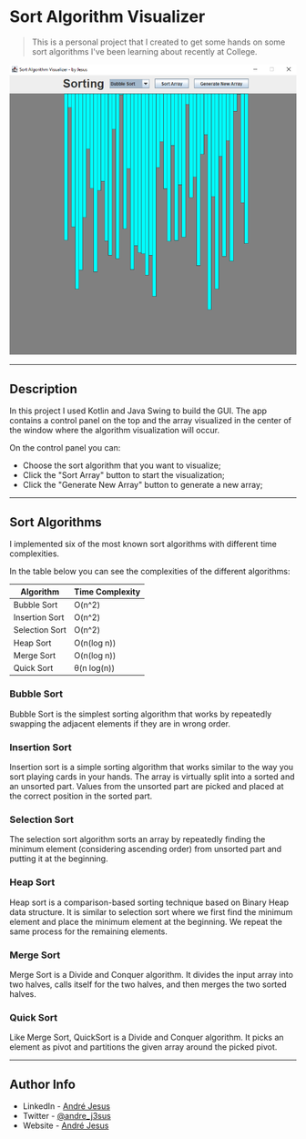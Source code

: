 # Sort Algorithm Visualizer

> This is a personal project that I created to get some hands on some sort algorithms I've been learning about recently
> at College.

![Main Image](docs/main_pic.png)

---

## Description

In this project I used Kotlin and Java Swing to build the GUI. The app contains a control panel on the top and the array
visualized in the center of the window where the algorithm visualization will occur.

On the control panel you can:

- Choose the sort algorithm that you want to visualize;
- Click the "Sort Array" button to start the visualization;
- Click the "Generate New Array" button to generate a new array;

---

## Sort Algorithms

I implemented six of the most known sort algorithms with different time complexities.

In the table below you can see the complexities of the different algorithms:

| Algorithm      | Time Complexity  |
| -------------- | -----------      |
| Bubble Sort    | O(n^2)           |
| Insertion Sort | O(n^2)           |
| Selection Sort | O(n^2)           |
| Heap Sort      | O(n(log n))      |
| Merge Sort     | O(n(log n))      |
| Quick Sort     | θ(n log(n))      |


### Bubble Sort

Bubble Sort is the simplest sorting algorithm that works by repeatedly swapping the adjacent elements if they are in
wrong order.

### Insertion Sort

Insertion sort is a simple sorting algorithm that works similar to the way you sort playing cards in your hands. The
array is virtually split into a sorted and an unsorted part. Values from the unsorted part are picked and placed at the
correct position in the sorted part.

### Selection Sort

The selection sort algorithm sorts an array by repeatedly finding the minimum element (considering ascending order)
from unsorted part and putting it at the beginning.

### Heap Sort

Heap sort is a comparison-based sorting technique based on Binary Heap data structure. It is similar to selection sort
where we first find the minimum element and place the minimum element at the beginning. We repeat the same process for
the remaining elements.

### Merge Sort

Merge Sort is a Divide and Conquer algorithm. It divides the input array into two halves, calls itself for the two
halves, and then merges the two sorted halves.


### Quick Sort

Like Merge Sort, QuickSort is a Divide and Conquer algorithm. It picks an element as pivot and partitions the given
array around the picked pivot.

---

## Author Info

- LinkedIn - [André Jesus](https://www.linkedin.com/in/andre-jesus-engineering)
- Twitter - [@andre_j3sus](https://twitter.com/andre_j3sus)
- Website - [André Jesus](https://sites.google.com/view/andre-jesus/p%C3%A1gina-inicial)
